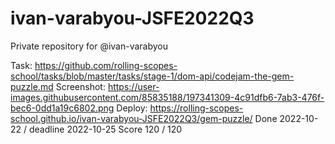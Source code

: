 # ivan-varabyou-JSFE2022Q3
Private repository for @ivan-varabyou

Task: https://github.com/rolling-scopes-school/tasks/blob/master/tasks/stage-1/dom-api/codejam-the-gem-puzzle.md
Screenshot: https://user-images.githubusercontent.com/85835188/197341309-4c91dfb6-7ab3-476f-bec6-0dd1a19c6802.png
Deploy: https://rolling-scopes-school.github.io/ivan-varabyou-JSFE2022Q3/gem-puzzle/
Done 2022-10-22 / deadline 2022-10-25
Score 120 / 120
